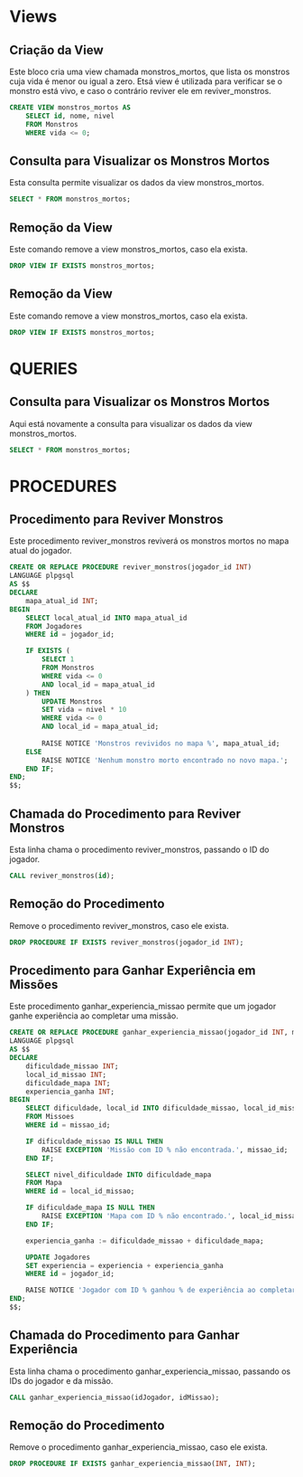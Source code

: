 # Views

## Criação da View

Este bloco cria uma view chamada monstros_mortos, que lista os monstros cuja vida é menor ou igual a zero. Etsá view é utilizada para verificar se o monstro está vivo, e caso o contrário reviver ele em reviver_monstros.

```sql
CREATE VIEW monstros_mortos AS
    SELECT id, nome, nivel
    FROM Monstros
    WHERE vida <= 0;
````

## Consulta para Visualizar os Monstros Mortos

Esta consulta permite visualizar os dados da view monstros_mortos.

```sql
SELECT * FROM monstros_mortos;
```

## Remoção da View

Este comando remove a view monstros_mortos, caso ela exista.

```sql
DROP VIEW IF EXISTS monstros_mortos;
```

## Remoção da View

Este comando remove a view monstros_mortos, caso ela exista.

```sql
DROP VIEW IF EXISTS monstros_mortos;
```

# QUERIES

## Consulta para Visualizar os Monstros Mortos

Aqui está novamente a consulta para visualizar os dados da view monstros_mortos.

```sql
SELECT * FROM monstros_mortos;
```

# PROCEDURES

## Procedimento para Reviver Monstros

Este procedimento reviver_monstros reviverá os monstros mortos no mapa atual do jogador.

```sql
CREATE OR REPLACE PROCEDURE reviver_monstros(jogador_id INT)
LANGUAGE plpgsql
AS $$
DECLARE
    mapa_atual_id INT;
BEGIN
    SELECT local_atual_id INTO mapa_atual_id
    FROM Jogadores
    WHERE id = jogador_id;

    IF EXISTS (
        SELECT 1
        FROM Monstros
        WHERE vida <= 0
        AND local_id = mapa_atual_id
    ) THEN
        UPDATE Monstros
        SET vida = nivel * 10
        WHERE vida <= 0
        AND local_id = mapa_atual_id;
        
        RAISE NOTICE 'Monstros revividos no mapa %', mapa_atual_id;
    ELSE
        RAISE NOTICE 'Nenhum monstro morto encontrado no novo mapa.';
    END IF;
END;
$$;
```

## Chamada do Procedimento para Reviver Monstros

Esta linha chama o procedimento reviver_monstros, passando o ID do jogador.

```sql
CALL reviver_monstros(id);
```

## Remoção do Procedimento
Remove o procedimento reviver_monstros, caso ele exista.

```sql
DROP PROCEDURE IF EXISTS reviver_monstros(jogador_id INT);
```

## Procedimento para Ganhar Experiência em Missões

Este procedimento ganhar_experiencia_missao permite que um jogador ganhe experiência ao completar uma missão.

```sql
CREATE OR REPLACE PROCEDURE ganhar_experiencia_missao(jogador_id INT, missao_id INT)
LANGUAGE plpgsql
AS $$
DECLARE
    dificuldade_missao INT;
    local_id_missao INT;
    dificuldade_mapa INT;
    experiencia_ganha INT;
BEGIN
    SELECT dificuldade, local_id INTO dificuldade_missao, local_id_missao
    FROM Missoes
    WHERE id = missao_id;

    IF dificuldade_missao IS NULL THEN
        RAISE EXCEPTION 'Missão com ID % não encontrada.', missao_id;
    END IF;

    SELECT nivel_dificuldade INTO dificuldade_mapa
    FROM Mapa
    WHERE id = local_id_missao;

    IF dificuldade_mapa IS NULL THEN
        RAISE EXCEPTION 'Mapa com ID % não encontrado.', local_id_missao;
    END IF;

    experiencia_ganha := dificuldade_missao + dificuldade_mapa;

    UPDATE Jogadores
    SET experiencia = experiencia + experiencia_ganha
    WHERE id = jogador_id;

    RAISE NOTICE 'Jogador com ID % ganhou % de experiência ao completar a missão.', jogador_id, experiencia_ganha;
END;
$$;
```

## Chamada do Procedimento para Ganhar Experiência

Esta linha chama o procedimento ganhar_experiencia_missao, passando os IDs do jogador e da missão.

```sql
CALL ganhar_experiencia_missao(idJogador, idMissao);
```

## Remoção do Procedimento
Remove o procedimento ganhar_experiencia_missao, caso ele exista.

```sql
DROP PROCEDURE IF EXISTS ganhar_experiencia_missao(INT, INT);
```
